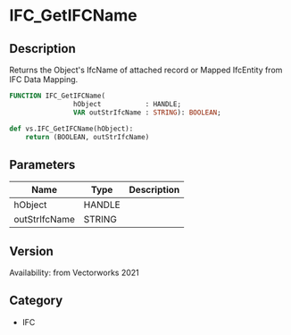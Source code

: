 # IFC_GetIFCName

## Description
Returns the Object's IfcName of attached record or Mapped IfcEntity from IFC Data Mapping.

```pascal
FUNCTION IFC_GetIFCName(
				hObject           : HANDLE;
				VAR outStrIfcName : STRING): BOOLEAN;
```

```python
def vs.IFC_GetIFCName(hObject):
    return (BOOLEAN, outStrIfcName)
```

## Parameters
|Name|Type|Description|
|---|---|---|
|hObject|HANDLE|   |
|outStrIfcName|STRING|   |

## Version
Availability: from Vectorworks 2021

## Category
* IFC

